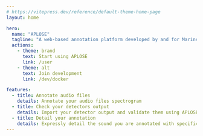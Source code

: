 ```yaml
---
# https://vitepress.dev/reference/default-theme-home-page
layout: home

hero:
  name: "APLOSE"
  tagline: "A web-based annotation platform developed by and for Marine Passive Acoustic Monitoring researchers"
  actions:
    - theme: brand
      text: Start using APLOSE
      link: /user
    - theme: alt
      text: Join development
      link: /dev/docker

features:
  - title: Annotate audio files
    details: Annotate your audio files spectrogram
  - title: Check your detectors output
    details: Import your detector output and validate them using APLOSE
  - title: Detail your annotation
    details: Expressly detail the sound you are annotated with specific acoustic features made for the marine realm
---
```


